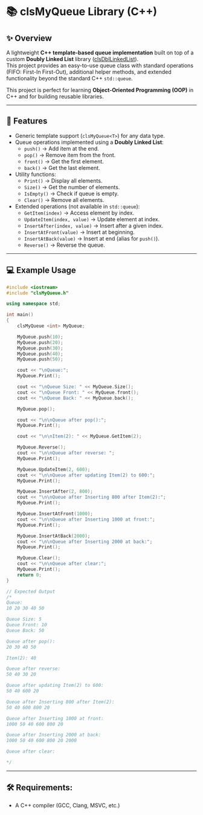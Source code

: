 # 📚 clsMyQueue Library (C++)

## ✨ Overview
A lightweight **C++ template-based queue implementation** built on top of a custom **Doubly Linked List** library ([clsDblLinkedList](https://github.com/yacineragueb/LinkedList-lib-cpp)).  
This project provides an easy-to-use queue class with standard operations (FIFO: First-In First-Out), additional helper methods, and extended functionality beyond the standard C++ `std::queue`.

This project is perfect for learning **Object-Oriented Programming (OOP)** in C++ and for building reusable libraries.

---

## 🚀 Features

- Generic template support (`clsMyQueue<T>`) for any data type.
- Queue operations implemented using a **Doubly Linked List**:
  - `push()` → Add item at the end.
  - `pop()` → Remove item from the front.
  - `front()` → Get the first element.
  - `back()` → Get the last element.
- Utility functions:
  - `Print()` → Display all elements.
  - `Size()` → Get the number of elements.
  - `IsEmpty()` → Check if queue is empty.
  - `Clear()` → Remove all elements.
- Extended operations (not available in `std::queue`):
  - `GetItem(index)` → Access element by index.
  - `UpdateItem(index, value)` → Update element at index.
  - `InsertAfter(index, value)` → Insert after a given index.
  - `InsertAtFront(value)` → Insert at beginning.
  - `InsertAtBack(value)` → Insert at end (alias for `push()`).
  - `Reverse()` → Reverse the queue.

---

## 💻 Example Usage

```cpp
#include <iostream>
#include "clsMyQueue.h"

using namespace std;

int main()
{
    clsMyQueue <int> MyQueue;

    MyQueue.push(10);
    MyQueue.push(20);
    MyQueue.push(30);
    MyQueue.push(40);
    MyQueue.push(50);

    cout << "\nQueue:";
    MyQueue.Print();

    cout << "\nQueue Size: " << MyQueue.Size();
    cout << "\nQueue Front: " << MyQueue.front();
    cout << "\nQueue Back: " << MyQueue.back();

    MyQueue.pop();

    cout << "\n\nQueue after pop():";
    MyQueue.Print();

    cout << "\n\nItem(2): " << MyQueue.GetItem(2);

    MyQueue.Reverse();
    cout << "\n\nQueue after reverse: ";
    MyQueue.Print();

    MyQueue.UpdateItem(2, 600);
    cout << "\n\nQueue after updating Item(2) to 600:";
    MyQueue.Print();

    MyQueue.InsertAfter(2, 800);
    cout << "\n\nQueue after Inserting 800 after Item(2):";
    MyQueue.Print();

    MyQueue.InsertAtFront(1000);
    cout << "\n\nQueue after Inserting 1000 at front:";
    MyQueue.Print();

    MyQueue.InsertAtBack(2000);
    cout << "\n\nQueue after Inserting 2000 at back:";
    MyQueue.Print();

    MyQueue.Clear();
    cout << "\n\nQueue after clear:";
    MyQueue.Print();
    return 0;
}

// Expected Output
/*
Queue:
10 20 30 40 50

Queue Size: 5
Queue Front: 10
Queue Back: 50

Queue after pop():
20 30 40 50

Item(2): 40

Queue after reverse:
50 40 30 20

Queue after updating Item(2) to 600:
50 40 600 20

Queue after Inserting 800 after Item(2):
50 40 600 800 20

Queue after Inserting 1000 at front:
1000 50 40 600 800 20

Queue after Inserting 2000 at back:
1000 50 40 600 800 20 2000

Queue after clear:

*/

```

---

## 🛠️ Requirements: 
- A C++ compiler (GCC, Clang, MSVC, etc.)

